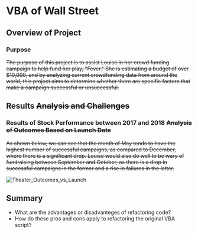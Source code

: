 # VBA of Wall Street

## Overview of Project

### Purpose
~~The purpose of this project is to assist Louise in her crowd funding campaign to help fund her play, "Fever." She is estimating a budget of over $10,000, and by analyzing current crowdfunding data from around the world, this project aims to determine whether there are specific factors that make a campaign successful or unsuccessful.~~
## Results ~~Analysis and Challenges~~

### Results of Stock Performance between 2017 and 2018 ~~Analysis of Outcomes Based on Launch Date~~
~~As shown below, we can see that the month of May tends to have the highest number of successful campaigns, as compared to December, where there is a significant drop. Louise would also do well to be wary of fundraising between September and October, as there is a drop in successful campaigns in the former and a rise in failures in the latter.~~

![Theater_Outcomes_vs_Launch](Resources/Theater_Outcomes_vs_Launch.png)


## Summary
- What are the advantages or disadvanteges of refactoring code?
- How do these pros and cons apply to refactoring the original VBA script?


